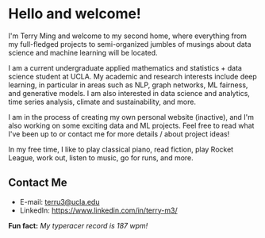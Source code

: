 # Hello and welcome!
I'm Terry Ming and welcome to my second home, where everything from my full-fledged projects to semi-organized jumbles of musings about data science and machine learning will be located.

I am a current undergraduate applied mathematics and statistics + data science student at UCLA. My academic and research interests include deep learning, in particular in areas such as NLP, graph networks, ML fairness, and generative models. I am also interested in data science and analytics, time series analysis, climate and sustainability, and more. 

I am in the process of creating my own personal website (inactive), and I'm also working on some exciting data and ML projects. Feel free to read what I've been up to or contact me for more details / about project ideas!

In my free time, I like to play classical piano, read fiction, play Rocket League, work out, listen to music, go for runs, and more.

## Contact Me

- E-mail:
terru3@ucla.edu
- LinkedIn:
https://www.linkedin.com/in/terry-m3/

**Fun fact:** *My typeracer record is 187 wpm!*
